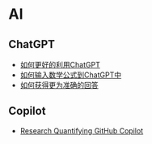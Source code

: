 # AI

## ChatGPT

* [如何更好的利用ChatGPT](HowToMakeUseOfChatGpt.md)
* [如何输入数学公式到ChatGPT中](HowToProvideMathEquationToChatGPT.md)
* [如何获得更为准确的回答](HowToGetMoreExactAnswerFromChatGPT.md)

## Copilot

* [Research Quantifying GitHub Copilot](/webdoc/ResearchQuantifyingGitHubCopilots.md)
